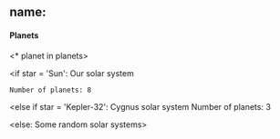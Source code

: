 ## name: <star>

#### Planets
<* planet in planets>

<if star = 'Sun':
    Our solar system

    Number of planets: 8
>
<else if star = 'Kepler-32':
    Cygnus solar system
    Number of planets: 3
>
<else: Some random solar systems>
<endif>
